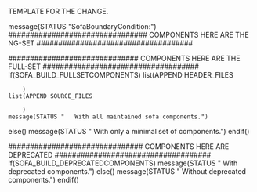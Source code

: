 TEMPLATE FOR THE CHANGE.

message(STATUS "SofaBoundaryCondition:")
################################ COMPONENTS HERE ARE THE NG-SET ####################################


############################## COMPONENTS HERE ARE THE FULL-SET ####################################
if(SOFA_BUILD_FULLSETCOMPONENTS)
    list(APPEND HEADER_FILES 
        
        )
    list(APPEND SOURCE_FILES 
        
        )
    message(STATUS "   With all maintained sofa components.")
else()
    message(STATUS "   With only a minimal set of components.")
endif()

############################### COMPONENTS HERE ARE DEPRECATED ####################################
if(SOFA_BUILD_DEPRECATEDCOMPONENTS)
    message(STATUS "   With deprecated components.")
else()
    message(STATUS "   Without deprecated components.")
endif()

